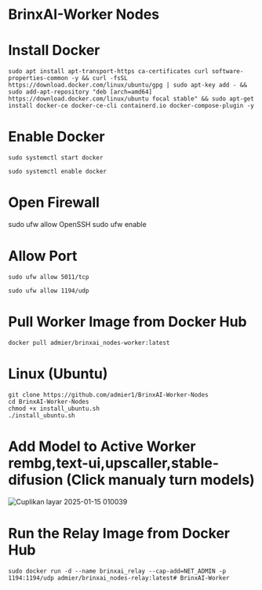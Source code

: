 # BrinxAI-Worker Nodes

# Install Docker
```
sudo apt install apt-transport-https ca-certificates curl software-properties-common -y && curl -fsSL https://download.docker.com/linux/ubuntu/gpg | sudo apt-key add - && sudo add-apt-repository "deb [arch=amd64] https://download.docker.com/linux/ubuntu focal stable" && sudo apt-get install docker-ce docker-ce-cli containerd.io docker-compose-plugin -y
```

# Enable Docker
```
sudo systemctl start docker
```
```
sudo systemctl enable docker
```

# Open Firewall
sudo ufw allow OpenSSH
sudo ufw enable

# Allow Port 
```
sudo ufw allow 5011/tcp
```
```
sudo ufw allow 1194/udp
```

# Pull Worker Image from Docker Hub
```
docker pull admier/brinxai_nodes-worker:latest
```
# Linux (Ubuntu)
```
git clone https://github.com/admier1/BrinxAI-Worker-Nodes
cd BrinxAI-Worker-Nodes
chmod +x install_ubuntu.sh
./install_ubuntu.sh
```

# Add Model to Active Worker rembg,text-ui,upscaller,stable-difusion (Click manualy turn models)
![Cuplikan layar 2025-01-15 010039](https://github.com/user-attachments/assets/44a89a6e-44a4-4a5f-bb6c-f259ddda479c)

# Run the Relay Image from Docker Hub
```
sudo docker run -d --name brinxai_relay --cap-add=NET_ADMIN -p 1194:1194/udp admier/brinxai_nodes-relay:latest# BrinxAI-Worker
```
